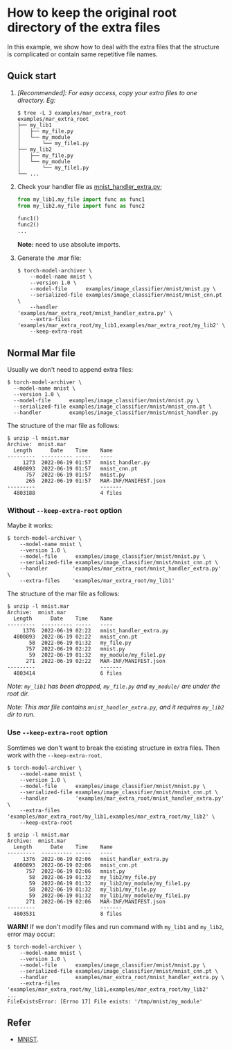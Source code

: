 # How to keep the original root directory of the extra files

In this example, we show how to deal with the extra files that the structure is complicated or contain same repetitive file names.

## Quick start

1. *[Recommended]: For easy access, copy your extra files to one directory. Eg:*
    ```shell
    $ tree -L 3 examples/mar_extra_root
    examples/mar_extra_root
    ├── my_lib1
    │   ├── my_file.py
    │   └── my_module
    │       └── my_file1.py
    ├── my_lib2
    │   ├── my_file.py
    │   └── my_module
    │       └── my_file1.py
    └── ...
    ```
2. Check your handler file as [mnist_handler_extra.py](mnist_handler_extra.py);
    ```python
    from my_lib1.my_file import func as func1
    from my_lib2.my_file import func as func2

    func1()
    func2()
    ...
    ```
    **Note:** need to use absolute imports.

3. Generate the .mar file:
    ```shell
    $ torch-model-archiver \
        --model-name mnist \
        --version 1.0 \
        --model-file      examples/image_classifier/mnist/mnist.py \
        --serialized-file examples/image_classifier/mnist/mnist_cnn.pt \
        --handler         'examples/mar_extra_root/mnist_handler_extra.py' \
        --extra-files     'examples/mar_extra_root/my_lib1,examples/mar_extra_root/my_lib2' \
        --keep-extra-root
    ```

## Normal Mar file

Usually we don't need to append extra files:
```shell
$ torch-model-archiver \
  --model-name mnist \
  --version 1.0 \
  --model-file      examples/image_classifier/mnist/mnist.py \
  --serialized-file examples/image_classifier/mnist/mnist_cnn.pt \
  --handler         examples/image_classifier/mnist/mnist_handler.py
```

The structure of the mar file as follows:
```shell
$ unzip -l mnist.mar    
Archive:  mnist.mar
  Length      Date    Time    Name
---------  ---------- -----   ----
     1273  2022-06-19 01:57   mnist_handler.py
  4800893  2022-06-19 01:57   mnist_cnn.pt
      757  2022-06-19 01:57   mnist.py
      265  2022-06-19 01:57   MAR-INF/MANIFEST.json
---------                     -------
  4803188                     4 files
```


### Without `--keep-extra-root` option

Maybe it works:
```shell
$ torch-model-archiver \
    --model-name mnist \
    --version 1.0 \
    --model-file      examples/image_classifier/mnist/mnist.py \
    --serialized-file examples/image_classifier/mnist/mnist_cnn.pt \
    --handler        'examples/mar_extra_root/mnist_handler_extra.py' \
    --extra-files    'examples/mar_extra_root/my_lib1'
```

The structure of the mar file as follows:
```shell
$ unzip -l mnist.mar
Archive:  mnist.mar
  Length      Date    Time    Name
---------  ---------- -----   ----
     1376  2022-06-19 02:22   mnist_handler_extra.py
  4800893  2022-06-19 02:22   mnist_cnn.pt
       58  2022-06-19 01:32   my_file.py
      757  2022-06-19 02:22   mnist.py
       59  2022-06-19 01:32   my_module/my_file1.py
      271  2022-06-19 02:22   MAR-INF/MANIFEST.json
---------                     -------
  4803414                     6 files
```
*Note: `my_lib1` has been dropped, `my_file.py` and `my_module/` are under the root dir.* 

*Note: This mar file contains `mnist_handler_extra.py`, and it requires `my_lib2` dir to run.* 

### Use `--keep-extra-root` option

Somtimes we don't want to break the existing structure in extra files. Then work with the `--keep-extra-root`.

```shell
$ torch-model-archiver \
    --model-name mnist \
    --version 1.0 \
    --model-file      examples/image_classifier/mnist/mnist.py \
    --serialized-file examples/image_classifier/mnist/mnist_cnn.pt \
    --handler         'examples/mar_extra_root/mnist_handler_extra.py' \
    --extra-files     'examples/mar_extra_root/my_lib1,examples/mar_extra_root/my_lib2' \
    --keep-extra-root
```

```shell
$ unzip -l mnist.mar
Archive:  mnist.mar
  Length      Date    Time    Name
---------  ---------- -----   ----
     1376  2022-06-19 02:06   mnist_handler_extra.py
  4800893  2022-06-19 02:06   mnist_cnn.pt
      757  2022-06-19 02:06   mnist.py
       58  2022-06-19 01:32   my_lib2/my_file.py
       59  2022-06-19 01:32   my_lib2/my_module/my_file1.py
       58  2022-06-19 01:32   my_lib1/my_file.py
       59  2022-06-19 01:32   my_lib1/my_module/my_file1.py
      271  2022-06-19 02:06   MAR-INF/MANIFEST.json
---------                     -------
  4803531                     8 files
```

**WARN!** If we don't modify files and run command with `my_lib1` and `my_lib2`, error may occur:
```shell
$ torch-model-archiver \
    --model-name mnist \
    --version 1.0 \
    --model-file      examples/image_classifier/mnist/mnist.py \
    --serialized-file examples/image_classifier/mnist/mnist_cnn.pt \
    --handler         examples/mar_extra_root/mnist_handler_extra.py \
    --extra-files     'examples/mar_extra_root/my_lib1,examples/mar_extra_root/my_lib2'
...
FileExistsError: [Errno 17] File exists: '/tmp/mnist/my_module'
```
## Refer

- [MNIST](https://github.com/pytorch/serve/blob/master/examples/image_classifier/mnist/README.md).
